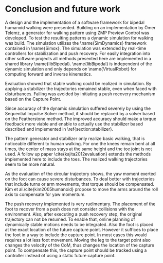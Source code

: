 # Conclusion and future work

A design and the implementation of a software framework
for bipedal humanoid walking were presented. Building on an implementation by Ömer Telemz,
a generator for walking pattern using ZMP Preview Control was developed.
To test the resulting patterns a dynamic simulation for walking was build.
The simulation utilizes the \name{SimDynamics} framework contained in \name{Simox}.
The simulation was extended by real-time controllers for stabilization and push recovery.
For easily integration into other software projects all methods presented here
are implemented in a shared library \name{libBipedal}. \name{libBipedal} is independent
of the dynamic simulation and only depends on \name{VirtualRobot} for computing
forward and inverse kinematics.

Evaluation showed that stable walking could be realized in simulation.
By applying a stabilizer the trajectories remained stable, even when faced
with disturbances.
Falling was avoided by initiating a push recovery mechanism based on the Capture Point.

Since accuracy of the dynamic simulation suffered severely by using the Sequential Impulse Solver method,
it should be replaced by a solver based on the Featherstone method.
The improved accuracy should make a torque feedback more viable and enable
to actually use the stabilizer based described and implemented in \ref{section:stabilizer}.

The pattern generator and stabilizer only realize basic walking, that is noticeable different to human walking.
For one the knees remain bent at all times, the center of mass stays at the same height and the toe joint is not
used. A follow up paper \cite{kajita2012evaluation} extends the methods implemented here to include the toes.
The realized walking trajectories seem to be more natural.

As the evaluation of the circular trajectory shows, the yaw moment exerted on the foot can cause severe disturbances.
To deal better with trajectories that include turns or arm movements, that torque should be compensated. Kim et al.\cite{kim2005humanoid} propose to move the arms around the roll axis to compensate for yaw momentum.

The push recovery implemented is very rudimentary. The placement of the foot to recover from a push does not consider collisions
with the environment. Also, after executing a push recovery step, the original trajectory can not be resumed.
To enable that, online planning of dynamically stable motions needs to be integrated.
Also the foot is placed at the exact location of the future capture point. However it suffices to place
the foot in a way to include the capture point. In most cases this would requires a lot less foot movement.
Moving the leg to the target point also changes the velocity of the CoM, thus changes the location of the capture point.
To compensate this, the capture point should be tracked using a controller instead of using a static future capture point.

<!--
# TODO

\listoftodos

-->
